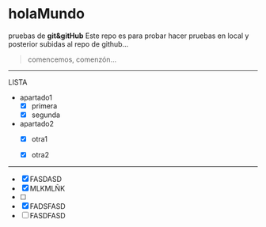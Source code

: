 # holaMundo
pruebas de **git&amp;gitHub**
Este repo es para probar hacer pruebas en local y posterior subidas al repo de github...
>comencemos, comenzón...
---
LISTA

-  apartado1
    - [x] primera
    - [x] segunda
- apartado2 
    - [x] otra1
    - [x] otra2


---
- [x] FASDASD
- [x] MLKMLÑK
- [ ] 
 - [x] FADSFASD
 - [ ] FASDFASD
